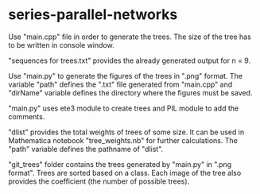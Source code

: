# series-parallel-networks

Use "main.cpp" file in order to generate the trees. The size of the tree has to be written in console window.

"sequences for trees.txt" provides the already generated output for n = 9.

Use "main.py" to generate the figures of the trees in ".png" format. The variable "path" defines the ".txt" file generated from "main.cpp" and "dirName" variable defines the directory where the figures must be saved.

"main.py" uses ete3 module to create trees and PIL module to add the comments.

"dlist" provides the total weights of trees of some size. It can be used in Mathematica notebook "tree_weights.nb" for further calculations. The "path" variable defines the pathname of "dlist".

"git_trees" folder contains the trees generated by "main.py" in ".png format". Trees are sorted based on a class. Each image of the tree also provides the coefficient (the number of possible trees).
